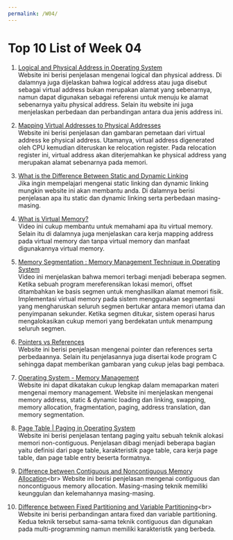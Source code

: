 ```yaml
---
permalink: /W04/
---
```


# Top 10 List of Week 04

1. [Logical and Physical Address in Operating System](https://www.geeksforgeeks.org/logical-and-physical-address-in-operating-system/)<br>
Website ini berisi penjelasan mengenai logical dan physical address. Di dalamnya juga dijelaskan bahwa logical address atau juga disebut sebagai virtual address bukan merupakan alamat yang sebenarnya, namun dapat digunakan sebagai referensi untuk menuju ke alamat sebenarnya yaitu physical address. Selain itu website ini juga menjelaskan perbedaan dan perbandingan antara dua jenis address ini.

2. [Mapping Virtual Addresses to Physical Addresses](https://www.geeksforgeeks.org/mapping-virtual-addresses-to-physical-addresses/)<br>
Website ini berisi penjelasan dan gambaran pemetaan dari virtual address ke physical address. Utamanya, virtual address digenerated oleh CPU kemudian diteruskan ke relocation register. Pada relocation register ini, virtual address akan diterjemahkan ke physical address yang merupakan alamat sebenarnya pada memori.

3. [What is the Difference Between Static and Dynamic Linking](https://pediaa.com/what-is-the-difference-between-static-and-dynamic-linking/)<br>
Jika ingin mempelajari mengenai static linking dan dynamic linking mungkin website ini akan membantu anda. Di dalamnya berisi penjelasan apa itu static dan dynamic linking serta perbedaan masing-masing.

4. [What is Virtual Memory?](https://www.youtube.com/watch?v=qlH4-oHnBb8)<br>
Video ini cukup membantu untuk memahami apa itu virtual memory. Selain itu di dalamnya juga menjelaskan cara kerja mapping address pada virtual memory dan tanpa virtual memory dan manfaat digunakannya virtual memory.

5. [Memory Segmentation : Memory Management Technique in Operating System](https://www.youtube.com/watch?v=E7XQesMS0bg)<br>
Video ini menjelaskan bahwa memori terbagi menjadi beberapa segmen. Ketika sebuah program mereferensikan lokasi memori, offset ditambahkan ke basis segmen untuk menghasilkan alamat memori fisik. Implementasi virtual memory pada sistem menggunakan segmentasi yang mengharuskan seluruh segmen bertukar antara memori utama dan penyimpanan sekunder. Ketika segmen ditukar, sistem operasi harus mengalokasikan cukup memori yang berdekatan untuk menampung seluruh segmen.

6. [Pointers vs References](https://www.geeksforgeeks.org/pointers-vs-references-cpp/)<br>
Website ini berisi penjelasan mengenai pointer dan references serta perbedaannya. Selain itu penjelasannya juga disertai kode program C sehingga dapat memberikan gambaran yang cukup jelas bagi pembaca.

7. [Operating System - Memory Management](https://www.tutorialspoint.com/operating_system/os_memory_management.htm)<br>
Website ini dapat dikatakan cukup lengkap dalam memaparkan materi mengenai memory management. Website ini menjelaskan mengenai memory address, static & dynamic loading dan linking, swapping, memory allocation, fragmentation, paging, address translation, dan memory segmentation.

8. [Page Table | Paging in Operating System](https://www.gatevidyalay.com/page-table-paging-in-operating-system/)<br>
Website ini berisi penjelasan tentang paging yaitu sebuah teknik alokasi memori non-contiguous. Penjelasan dibagi menjadi beberapa bagian yaitu definisi dari page table, karakteristik page table, cara kerja page table, dan page table entry beserta formatnya.

9. [Difference between Contiguous and Noncontiguous Memory Allocation](https://www.geeksforgeeks.org/difference-between-contiguous-and-noncontiguous-memory-allocation/#:~:text=1.,process%20or%20file%20needing%20it.&text=We%20can%20implement%2Fachieve%20contiguous,partitions%20into%20fixed%20size%20partitions.)<br>
Website ini berisi penjelasan mengenai contiguous dan noncontiguous memory allocation. Masing-masing teknik memiliki keunggulan dan kelemahannya masing-masing.

10. [Difference between Fixed Partitioning and Variable Partitioning](https://www.geeksforgeeks.org/difference-between-fixed-partitioning-and-variable-partitioning/#:~:text=Multi%2Dprogramming%20with%20variable%20partitioning,enough%20for%20it%20to%20fit.)<br>
Website ini berisi perbandingan antara fixed dan variable partitioning. Kedua teknik tersebut sama-sama teknik contiguous dan digunakan pada multi-programming namun memiliki karakteristik yang berbeda.